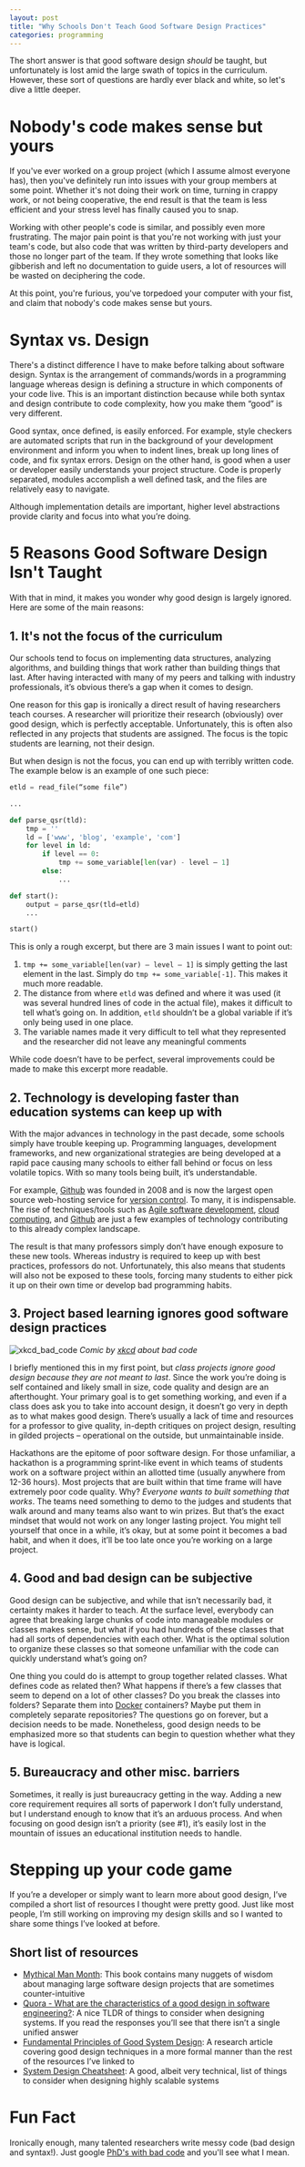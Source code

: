 ```yaml
---
layout: post
title: "Why Schools Don't Teach Good Software Design Practices"
categories: programming
---
```


The short answer is that good software design *should* be taught, but unfortunately is lost amid the large swath of topics in the curriculum. However, these sort of questions are hardly ever black and white, so let's dive a little deeper.

# Nobody's code makes sense but yours
If you've ever worked on a group project (which I assume almost everyone has), then you've definitely run into issues with your group members at some point. Whether it's not doing their work on time, turning in crappy work, or not being cooperative, the end result is that the team is less efficient and your stress level has finally caused you to snap.

Working with other people's code is similar, and possibly even more frustrating. The major pain point is that you're not working with just your team's code, but also code that was written by third-party developers and those no longer part of the team. If they wrote something that looks like gibberish and left no documentation to guide users, a lot of resources will be wasted on deciphering the code.

At this point, you're furious, you've torpedoed your computer with your fist, and claim that nobody's code makes sense but yours.

# Syntax vs. Design
There's a distinct difference I have to make before talking about software design. Syntax is the arrangement of commands/words in a programming language whereas design is defining a structure in which components of your code live. This is an important distinction because while both syntax and design contribute to code complexity, how you make them “good” is very different.

Good syntax, once defined, is easily enforced. For example, style checkers are automated scripts that run in the background of your development environment and inform you when to indent lines, break up long lines of code, and fix syntax errors. Design on the other hand, is good when a user or developer easily understands your project structure. Code is properly separated, modules accomplish a well defined task, and the files are relatively easy to navigate.

Although implementation details are important, higher level abstractions provide clarity and focus into what you’re doing.

# 5 Reasons Good Software Design Isn't Taught
With that in mind, it makes you wonder why good design is largely ignored. Here are some of the main reasons:

## 1. It's not the focus of the curriculum
Our schools tend to focus on implementing data structures, analyzing algorithms, and building things that work rather than building things that last. After having interacted with many of my peers and talking with industry professionals, it’s obvious there’s a gap when it comes to design.

One reason for this gap is ironically a direct result of having researchers teach courses. A researcher will prioritize their research (obviously) over good design, which is perfectly acceptable. Unfortunately, this is often also reflected in any projects that students are assigned. The focus is the topic students are learning, not their design.

But when design is not the focus, you can end up with terribly written code. The example below is an example of one such piece:

```python
etld = read_file(“some file”)

...

def parse_qsr(tld):
	tmp = ''
	ld = ['www', 'blog', 'example', 'com']
	for level in ld:
		if level == 0:
			tmp += some_variable[len(var) - level – 1]
		else:
			...

def start():
	output = parse_qsr(tld=etld)
	...

start()
```

This is only a rough excerpt, but there are 3 main issues I want to point out:

1. `tmp += some_variable[len(var) – level – 1]` is simply getting the last element in the last. Simply do `tmp += some_variable[-1]`. This makes it much more readable.
2. The distance from where `etld` was defined and where it was used (it was several hundred lines of code in the actual file), makes it difficult to tell what’s going on. In addition, `etld` shouldn’t be a global variable if it’s only being used in one place.
3. The variable names made it very difficult to tell what they represented and the researcher did not leave any meaningful comments

While code doesn’t have to be perfect, several improvements could be made to make this excerpt more readable. 

## 2. Technology is developing faster than education systems can keep up with
With the major advances in technology in the past decade, some schools simply have trouble keeping up. Programming languages, development frameworks, and new organizational strategies are being developed at a rapid pace causing many schools to either fall behind or focus on less volatile topics. With so many tools being built, it’s understandable.

For example, [Github](github.com) was founded in 2008 and is now the largest open source web-hosting service for [version control](https://git-scm.com/book/en/v2/Getting-Started-About-Version-Control). To many, it is indispensable. The rise of techniques/tools such as [Agile software development](https://en.wikipedia.org/wiki/Agile_software_development), [cloud computing](https://en.wikipedia.org/wiki/Cloud_computing), and [Github](github.com) are just a few examples of technology contributing to this already complex landscape.

The result is that many professors simply don’t have enough exposure to these new tools. Whereas industry is required to keep up with best practices, professors do not. Unfortunately, this also means that students will also not be exposed to these tools, forcing many students to either pick it up on their own time or develop bad programming habits.

## 3. Project based learning ignores good software design practices

![xkcd_bad_code](/assets/posts/xkcd_bad_code.png)
*Comic by [xkcd](https://xkcd.com/) about bad code*

I briefly mentioned this in my first point, but *class projects ignore good design because they are not meant to last*. Since the work you’re doing is self contained and likely small in size, code quality and design are an afterthought. Your primary goal is to get something working, and even if a class does ask you to take into account design, it doesn’t go very in depth as to what makes good design. There’s usually a lack of time and resources for a professor to give quality, in-depth critiques on project design, resulting in gilded projects – operational on the outside, but unmaintainable inside.

Hackathons are the epitome of poor software design. For those unfamiliar, a hackathon is a programming sprint-like event in which teams of students work on a software project within an allotted time (usually anywhere from 12-36 hours). Most projects that are built within that time frame will have extremely poor code quality. Why? *Everyone wants to built something that works*. The teams need something to demo to the judges and students that walk around and many teams also want to win prizes. But that’s the exact mindset that would not work on any longer lasting project. You might tell yourself that once in a while, it’s okay, but at some point it becomes a bad habit, and when it does, it’ll be too late once you’re working on a large project.

## 4. Good and bad design can be subjective
Good design can be subjective, and while that isn’t necessarily bad, it certainty makes it harder to teach. At the surface level, everybody can agree that breaking large chunks of code into manageable modules or classes makes sense, but what if you had hundreds of these classes that had all sorts of dependencies with each other. What is the optimal solution to organize these classes so that someone unfamiliar with the code can quickly understand what’s going on?

One thing you could do is attempt to group together related classes. What defines code as related then? What happens if there’s a few classes that seem to depend on a lot of other classes? Do you break the classes into folders? Separate them into [Docker](https://en.wikipedia.org/wiki/Docker_(software)) containers? Maybe put them in completely separate repositories? The questions go on forever, but a decision needs to be made. Nonetheless, good design needs to be emphasized more so that students can begin to question whether what they have is logical.

## 5. Bureaucracy and other misc. barriers
Sometimes, it really is just bureaucracy getting in the way. Adding a new core requirement requires all sorts of paperwork I don’t fully understand, but I understand enough to know that it’s an arduous process. And when focusing on good design isn’t a priority (see #1), it’s easily lost in the mountain of issues an educational institution needs to handle.

# Stepping up your code game
If you’re a developer or simply want to learn more about good design, I’ve compiled a short list of resources I thought were pretty good. Just like most people, I’m still working on improving my design skills and so I wanted to share some things I’ve looked at before.

## Short list of resources
- [Mythical Man Month](https://www.cs.drexel.edu/~yfcai/CS451/RequiredReadings/MythicalManMonth.pdf): This book contains many nuggets of wisdom about managing large software design projects that are sometimes counter-intuitive
- [Quora - What are the characteristics of a good design in software engineering?](https://www.quora.com/What-are-the-characteristics-of-a-good-design-in-software-engineering): A nice TLDR of things to consider when designing systems. If you read the responses you’ll see that there isn’t a single unified answer
- [Fundamental Principles of Good System Design](https://www.researchgate.net/publication/276087136_Fundamental_Principles_of_Good_System_Design): A research article covering good design techniques in a more formal manner than the rest of the resources I’ve linked to
- [System Design Cheatsheet](https://gist.github.com/vasanthk/485d1c25737e8e72759f): A good, albeit very technical, list of things to consider when designing highly scalable systems

# Fun Fact
Ironically enough, many talented researchers write messy code (bad design and syntax!). Just google [PhD's with bad code](http://bfy.tw/OCjT) and you'll see what I mean.
